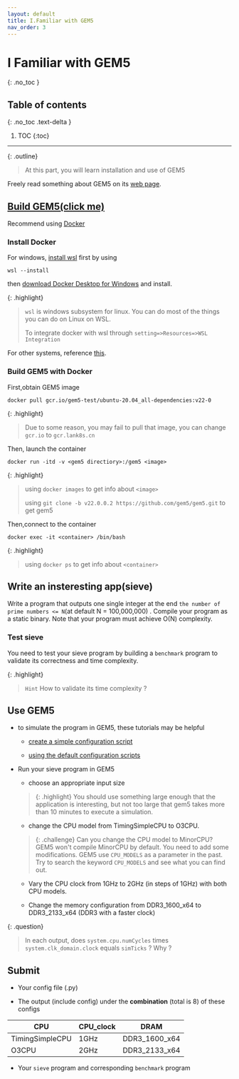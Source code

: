 ```yaml
---
layout: default
title: I.Familiar with GEM5
nav_order: 3
---
```


# I Familiar with GEM5
{: .no_toc }

## Table of contents
{: .no_toc .text-delta }

1. TOC
{:toc}
---

{: .outline}
> At this part, you will learn installation and use of GEM5

Freely read something about GEM5 on its [web page](https://www.gem5.org/).

## [Build GEM5(click me)](https://www.gem5.org/documentation/general_docs/building)

Recommend using [Docker](https://www.docker.com/)

### Install Docker

For windows, [install wsl](https://docs.microsoft.com/zh-cn/windows/wsl/install) first by using

```
wsl --install 
```

then [download Docker Desktop for Windows](https://docs.docker.com/desktop/install/windows-install/) and install.

{: .highlight}
> `wsl` is windows subsystem for linux. You can do most of the things you can do on Linux on WSL.
> 
> To integrate docker with wsl through `setting=>Resources=>WSL Integration`

For other systems, reference [this](https://docs.docker.com/desktop/).

### Build GEM5 with Docker

First,obtain GEM5 image

```
docker pull gcr.io/gem5-test/ubuntu-20.04_all-dependencies:v22-0
```

{: .highlight}
> Due to some reason, you may fail to pull that image, you can change `gcr.io` to `gcr.lank8s.cn`

Then, launch the container

```
docker run -itd -v <gem5 directiory>:/gem5 <image>
```

{: .highlight}
> using `docker images` to get info about `<image>`
> 
> using `git clone -b v22.0.0.2 https://github.com/gem5/gem5.git` to get gem5

Then,connect to the container

```
docker exec -it <container> /bin/bash
```

{: .highlight}
> using `docker ps` to get info about `<container>`

## Write an insteresting app(sieve)

Write a program that outputs one single integer at the end `the number of prime numbers <= N`(at default N = 100,000,000) . Compile your program as a static binary. Note that your program must achieve O(N) complexity.

### Test sieve

You need to test your sieve program by building a `benchmark` program to validate its correctness and time complexity.

{: .highlight}
> `Hint` How to validate its time complexity ?

## Use GEM5
- to simulate the program in GEM5, these tutorials may be helpful

  - [create a simple configuration script](https://www.gem5.org/documentation/learning_gem5/part1/simple_config/)

  - [using the default configuration scripts](https://www.gem5.org/documentation/learning_gem5/part1/example_configs/)

- Run your sieve program in GEM5
  
  - choose an appropriate input size
  
  > {: .highlight}
  > You should use something large enough that the application is interesting, but not too large that gem5 takes more than 10 minutes to execute a simulation.
  
  - change the CPU model from TimingSimpleCPU to O3CPU.
  
  > {: .challenge}
  > Can you change the CPU model to MinorCPU? GEM5 won't compile MinorCPU by default. You need to add some modifications. GEM5 use `CPU_MODELS` as a parameter in the past. Try to search the keyword `CPU_MODELS` and see what you can find out.
  
  - Vary the CPU clock from 1GHz to 2GHz (in steps of 1GHz) with both CPU models.
  
  - Change the memory configuration from DDR3_1600_x64 to DDR3_2133_x64 (DDR3 with a faster clock)

{: .question}
> In each output, does `system.cpu.numCycles` times `system.clk_domain.clock` equals `simTicks` ? Why ?

## Submit

- Your config file (.py)

- The output (include config) under the **combination** (total is 8) of these configs

| CPU             | CPU_clock | DRAM          |
| --------------- | --------- | ------------- |
| TimingSimpleCPU | 1GHz      | DDR3_1600_x64 |
| O3CPU           | 2GHz      | DDR3_2133_x64 |

- Your `sieve` program and corresponding `benchmark` program
